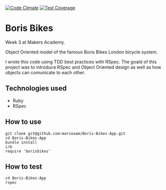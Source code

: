 [![Code Climate](https://codeclimate.com/github/marcoaam/Boris-Bikes-App/badges/gpa.svg)](https://codeclimate.com/github/marcoaam/Boris-Bikes-App) [![Test Coverage](https://codeclimate.com/github/marcoaam/Boris-Bikes-App/badges/coverage.svg)](https://codeclimate.com/github/marcoaam/Boris-Bikes-App)

Boris Bikes
======================

Week 3 at Makers Academy.

Object Oriented model of the famous Boris Bikes London bicycle system.

I wrote this code using TDD best practices with RSpec. The goald of this project was to introduce RSpec and Object Oriented design as well as how objects can comunicate to each other.


Technologies used
-----------------

- Ruby
- RSpec


How to use
----------

	git clone git@github.com:marcoaam/Boris-Bikes-App.git
	cd Boris-Bikes-App
	bundle install
	irb
	require 'borisbikes'


How to test
------------

	cd Boris-Bikes-App
	rspec
